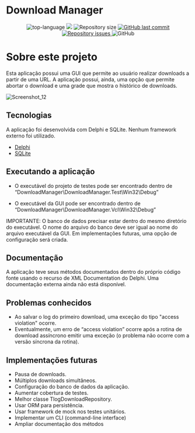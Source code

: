 # Download Manager

<p align="center" display="inline-block">
  <img src="https://img.shields.io/github/languages/top/ozmartins/downloadmanager" alt="top-language"/>
  <a href="https://www.codacy.com/gh/ozmartins/downloadmanager/dashboard?utm_source=github.com&amp;utm_medium=referral&amp;utm_content=ozmartins/downloadmanager&amp;utm_campaign=Badge_Grade"><img src="https://app.codacy.com/project/badge/Grade/a148a172d5b6471098a0f0166b08e542"/></a>
  <img alt="Repository size" src="https://img.shields.io/github/repo-size/ozmartins/downloadmanager.svg">
  <a href="https://github.com/Editora-Artigos/article-model/commits/master">
    <img alt="GitHub last commit" src="https://img.shields.io/github/last-commit/ozmartins/downloadmanager.svg">
  </a>

  <a href="https://github.com/ozmartins/downloadmanager">
    <img alt="Repository issues" src="https://img.shields.io/github/issues/ozmartins/downloadmanager.svg">
  </a>

  <img alt="GitHub" src="https://img.shields.io/github/license/ozmartins/downloadmanager.svg">
  </p>
</p>

# Sobre este projeto
Esta aplicação possui uma GUI que permite ao usuário realizar downloads a partir de uma URL. A aplicação possui, ainda, uma opção que permite abortar o download e uma grade que mostra o histórico de downloads.

![Screenshot_12](https://user-images.githubusercontent.com/50338986/162771056-c62b28a5-b897-4104-9146-8d0f318ad639.png)

## Tecnologias
A aplicação foi desenvolvida com Delphi e SQLite. Nenhum framework externo foi utilizado.

 - [Delphi](https://www.embarcadero.com/products/delphi)
 - [SQLite](https://sqlite.org/index.html)

## Executando a aplicação
- O executável do projeto de testes pode ser encontrado dentro de “DownloadManager\DownloadManager.Test\Win32\Debug”

- O executável da GUI pode ser encontrado dentro de “DownloadManager\DownloadManager.Vcl\Win32\Debug”

IMPORTANTE: O banco de dados precisar estar dentro do mesmo diretório do executável. O nome do arquivo do banco deve ser igual ao nome do arquivo executável da GUI. Em implementações futuras, uma opção de configuração será criada.

## Documentação
A aplicação teve seus métodos documentados dentro do próprio código fonte usando o recurso de XML Documentation do Delphi. Uma documentação externa ainda não está disponível.

## Problemas conhecidos
- Ao salvar o log do primeiro download, uma exceção do tipo "access violation" ocorre.
- Eventualmente, um erro de “access violation” ocorre após a rotina de download assíncrono emitir uma exceção (o problema não ocorre com a versão síncrona da rotina).

## Implementações futuras
- Pausa de downloads.
- Múltiplos downloads simultâneos.
- Configuração do banco de dados da aplicação.
- Aumentar cobertura de testes.
- Melhor classe TlogDownloadRepository.
- Usar ORM para persistência.
- Usar framework de mock nos testes unitários.
- Implementar um CLI (command-line interface)
- Ampliar documentação dos métodos
